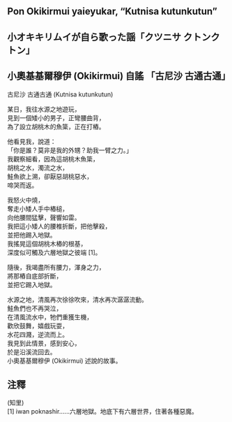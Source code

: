 ## Pon Okikirmui yaieyukar, “Kutnisa kutunkutun”   
## 小オキキリムイが自ら歌った謡「クツニサ クトンクトン」  
## 小奧基基爾穆伊 (Okikirmui) 自謠 「古尼沙 古通古通」   
  
古尼沙 古通古通 (Kutnisa kutunkutun)  
  
某日，我往水源之地遊玩，  
見到一個矮小的男子，正彎腰曲背，  
為了設立胡桃木的魚簗，正在打樁。  
  
他看見我，說道：  
「你是誰？莫非是我的外甥？助我一臂之力。」  
我觀察細看，因為這胡桃木魚簗，  
胡桃之水，濁流之水，  
鮭魚欲上溯，卻厭惡胡桃惡水，  
啼哭而返。  
  
我怒火中燒，  
奪走小矮人手中樁槌，  
向他腰間猛擊，聲響如雷。  
我把這小矮人的腰椎折斷，把他擊殺，  
並把他踢入地獄。  
我搖晃這個胡桃木樁的根基，  
深度似可觸及六層地獄之彼端 [1]。  
  
隨後，我竭盡所有腰力，渾身之力，  
將那樁自底部折斷，  
並把它踢入地獄。  
  
水源之地，清風再次徐徐吹來，清水再次潺潺流動。  
鮭魚們也不再哭泣，  
在清風流水中，牠們重獲生機，  
歡欣鼓舞，嬉戲玩耍，  
水花四濺，逆流而上。  
我見到此情景，感到安心，  
於是沿溪流回去。  
小奧基基爾穆伊 (Okikirmui) 述說的故事。  

## 注釋 

(知里)  
[1] iwan poknashir......六層地獄。地底下有六層世界，住著各種惡魔。